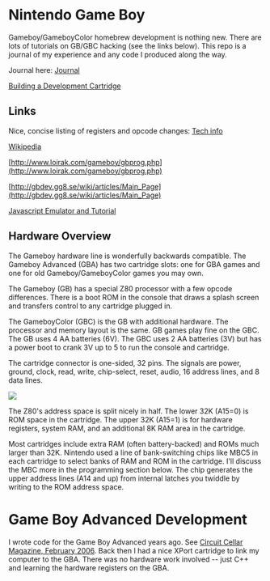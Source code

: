 # Nintendo Game Boy

Gameboy/GameboyColor homebrew development is nothing new. There are lots of tutorials on GB/GBC 
hacking (see the links below). This repo is a journal of my experience and any code I produced 
along the way. 

Journal here: [Journal](journal.md)

[Building a Development Cartridge](CARTRIDGE.md)

## Links

Nice, concise listing of registers and opcode changes:
[Tech info](http://fms.komkon.org/GameBoy/Tech/Software.html)

[Wikipedia](https://en.wikipedia.org/wiki/Game_Boy_Color)

[http://www.loirak.com/gameboy/gbprog.php](http://www.loirak.com/gameboy/gbprog.php)

[http://gbdev.gg8.se/wiki/articles/Main_Page](http://gbdev.gg8.se/wiki/articles/Main_Page)

[Javascript Emulator and Tutorial](https://imrannazar.com/series/gameboy-emulation-in-javascript)

## Hardware Overview

The Gameboy hardware line is wonderfully backwards compatible. The Gameboy Advanced (GBA) has 
two cartridge slots: one for GBA games and one for old Gameboy/GameboyColor games you may own.

The Gameboy (GB) has a special Z80 processor with a few opcode differences. There is a boot ROM in the console that 
draws a splash screen and transfers control to any cartridge plugged in.

The GameboyColor (GBC) is the GB with additional hardware. The processor and memory layout is the same. GB games play fine 
on the GBC. The GB uses 4 AA batteries (6V). The GBC uses 2 AA batteries (3V) but has a power boot to crank 3V up to 5 to 
run the console and cartridge.

The cartridge connector is one-sided, 32 pins. The signals are power, ground, clock, read, write, chip-select, reset, audio, 16 address lines, and 8 data lines. 

![](art/cartPinout.png)

The Z80's address space is split nicely in half. The lower 32K (A15=0) is ROM space in the cartridge. The upper
32K (A15=1) is for hardware registers, system RAM, and an additional 8K RAM area in the cartridge.

Most cartridges include extra RAM (often battery-backed) and ROMs much larger than 32K. Nintendo used a line of
bank-switching chips like MBC5 in each cartridge to select banks of RAM and ROM in the cartridge. I'll discuss
the MBC more in the programming section below. The chip generates the upper address lines (A14 and up) from
internal latches you twiddle by writing to the ROM address space.

# Game Boy Advanced Development

I wrote code for the Game Boy Advanced years ago. See [Circuit Cellar Magazine, February 2006](http://www.cc-webshop.com/Circuit-Cellar-Issue-187-February-2006-PDF-FI-2006-187.htm). Back 
then I had a nice XPort cartridge to link my computer to the GBA. There was no hardware work
involved -- just C++ and learning the hardware registers on the GBA.